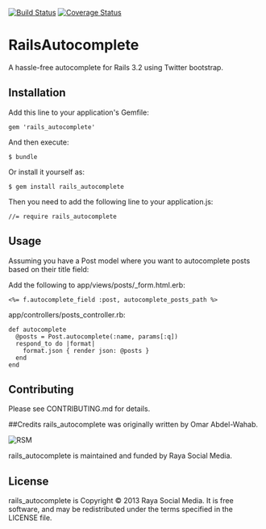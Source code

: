 [![Build Status](https://travis-ci.org/rayasocialmedia/rails_autocomplete.png?branch=master)](https://travis-ci.org/rayasocialmedia/rails_autocomplete)
[![Coverage Status](https://coveralls.io/repos/rayasocialmedia/rails_autocomplete/badge.png?branch=master)](https://coveralls.io/r/rayasocialmedia/rails_autocomplete)


# RailsAutocomplete

A hassle-free autocomplete for Rails 3.2 using Twitter bootstrap.

## Installation

Add this line to your application's Gemfile:

    gem 'rails_autocomplete'

And then execute:

    $ bundle

Or install it yourself as:

    $ gem install rails_autocomplete

Then you need to add the following line to your application.js:

    //= require rails_autocomplete

## Usage

Assuming you have a Post model where you want to autocomplete posts based on their title field:


Add the following to app/views/posts/_form.html.erb:

    <%= f.autocomplete_field :post, autocomplete_posts_path %>

app/controllers/posts_controller.rb:

    def autocomplete
      @posts = Post.autocomplete(:name, params[:q])
      respond_to do |format|
        format.json { render json: @posts }
      end
    end

## Contributing

Please see CONTRIBUTING.md for details.

##Credits
rails_autocomplete was originally written by Omar Abdel-Wahab.

![RSM](http://rayasocialmedia.com/images/logo.png)

rails_autocomplete is maintained and funded by Raya Social Media.

## License
rails_autocomplete is Copyright © 2013 Raya Social Media. It is free software, and may be redistributed under the terms specified in the LICENSE file.